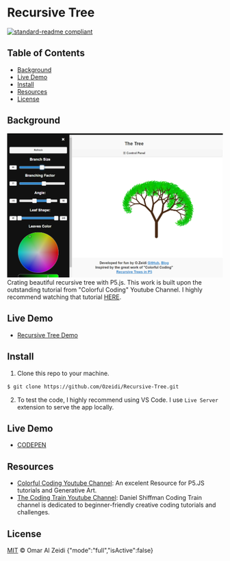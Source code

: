 # Recursive Tree 

[![standard-readme compliant](https://img.shields.io/badge/readme%20style-standard-brightgreen.svg?style=flat-square)](https://github.com/RichardLitt/standard-readme)



## Table of Contents

- [Background](#background)
- [Live Demo](#live-demo)
- [Install](#install)
- [Resources](#Resources)
- [License](#license)

## Background
![Screenshot](img/screenshot.png)
Crating beautiful recursive tree with P5.js. This work is built upon the outstanding tutorial from "Colorful Coding" Youtube Channel. I highly recommend watching that tutorial [HERE](https://www.youtube.com/watch?v=-3HwUKsovBE&t=264s).

## Live Demo
- [Recursive Tree Demo](recursive-tree.netlify.app)

## Install

1. Clone this repo to your machine.

```sh
$ git clone https://github.com/Ozeidi/Recursive-Tree.git
```
2. To test the code, I highly recommend using VS Code. I use `Live Server` extension to serve the app locally.



## Live Demo
- [CODEPEN](https://codepen.io/ozeidi/project/full/DGyMQJ)
##  Resources
- [Colorful Coding Youtube Channel](https://www.youtube.com/channel/UCWOTJIT48V9vxKoqdQBTHnw):
An excelent Resource for P5.JS tutorials and Generative Art.
- [The Coding Train Youtube Channel](https://www.youtube.com/c/TheCodingTrain/featured): Daniel Shiffman Coding Train channel is dedicated to beginner-friendly creative coding tutorials and challenges. 
## License

[MIT](LICENSE) © Omar Al Zeidi
{"mode":"full","isActive":false}
